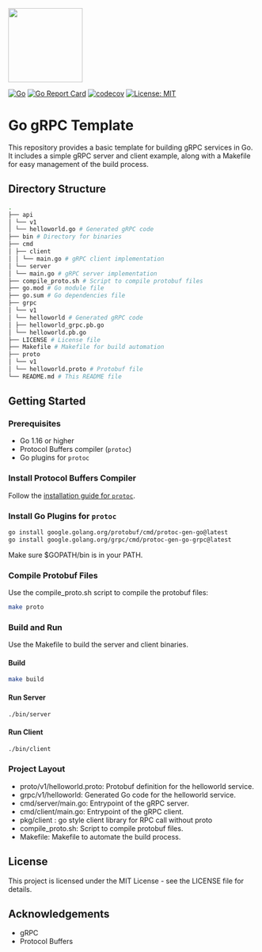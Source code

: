 <img src="https://go.dev/images/gophers/pink.svg" width="150" height="150">

[![Go](https://github.com/yitech/go-grpc-template/actions/workflows/go.yml/badge.svg)](https://github.com/yitech/golang-grpc-template/actions/workflows/go.yml)
[![Go Report Card](https://goreportcard.com/badge/github.com/yitech/go-grpc-template)](https://goreportcard.com/report/github.com/yitech/go-grpc-template)
[![codecov](https://codecov.io/github/yitech/go-grpc-template/graph/badge.svg?token=1HMHMRC895)](https://codecov.io/github/yitech/go-grpc-template)
[![License: MIT](https://img.shields.io/badge/License-MIT-yellow.svg)](https://opensource.org/licenses/MIT)

# Go gRPC Template

This repository provides a basic template for building gRPC services in Go. It includes a simple gRPC server and client example, along with a Makefile for easy management of the build process.

## Directory Structure
```bash
.
├── api
│ └── v1
│ └── helloworld.go # Generated gRPC code
├── bin # Directory for binaries
├── cmd
│ ├── client
│ │ └── main.go # gRPC client implementation
│ └── server
│ └── main.go # gRPC server implementation
├── compile_proto.sh # Script to compile protobuf files
├── go.mod # Go module file
├── go.sum # Go dependencies file
├── grpc
│ └── v1
│ └── helloworld # Generated gRPC code
│ ├── helloworld_grpc.pb.go
│ └── helloworld.pb.go
├── LICENSE # License file
├── Makefile # Makefile for build automation
├── proto
│ └── v1
│ └── helloworld.proto # Protobuf file
└── README.md # This README file
```

## Getting Started

### Prerequisites

- Go 1.16 or higher
- Protocol Buffers compiler (`protoc`)
- Go plugins for `protoc`

### Install Protocol Buffers Compiler

Follow the [installation guide for `protoc`](https://grpc.io/docs/protoc-installation/).

### Install Go Plugins for `protoc`

```bash
go install google.golang.org/protobuf/cmd/protoc-gen-go@latest
go install google.golang.org/grpc/cmd/protoc-gen-go-grpc@latest
```
Make sure $GOPATH/bin is in your PATH.

### Compile Protobuf Files
Use the compile_proto.sh script to compile the protobuf files:

```bash
make proto
```
### Build and Run
Use the Makefile to build the server and client binaries.

#### Build
```bash
make build
```
#### Run Server
```bash
./bin/server
```
#### Run Client
```bash
./bin/client
```

### Project Layout
- proto/v1/helloworld.proto: Protobuf definition for the helloworld service.
- grpc/v1/helloworld: Generated Go code for the helloworld service.
- cmd/server/main.go: Entrypoint of the gRPC server.
- cmd/client/main.go: Entrypoint of the gRPC client.
- pkg/client : go style client library for RPC call without proto
- compile_proto.sh: Script to compile protobuf files.
- Makefile: Makefile to automate the build process.

## License
This project is licensed under the MIT License - see the LICENSE file for details.

## Acknowledgements
- gRPC
- Protocol Buffers
